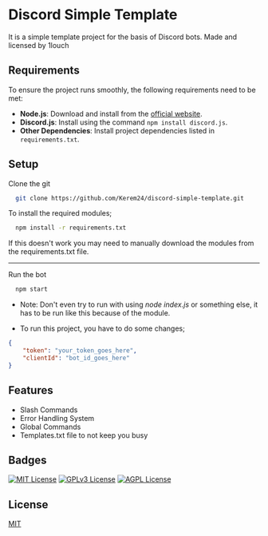 
# Discord Simple Template

It is a simple template project for the basis of Discord bots. Made and licensed by 1louch
## Requirements

To ensure the project runs smoothly, the following requirements need to be met:

- **Node.js**: Download and install from the [official website](https://nodejs.org/).
- **Discord.js**: Install using the command `npm install discord.js`.
- **Other Dependencies**: Install project dependencies listed in `requirements.txt`.



  
## Setup
Clone the git
```bash
  git clone https://github.com/Kerem24/discord-simple-template.git
```


To install the required modules;
```bash
  npm install -r requirements.txt
```
If this doesn't work you may need to manually download the modules from the requirements.txt file.


--------------
Run the bot
```bash
  npm start
```
* Note: Don't even try to run with using _node index.js_ or something else, it has to be run like this because of the module.

  


- To run this project, you have to do some changes;
```json
{
    "token": "your_token_goes_here",
    "clientId": "bot_id_goes_here"
}
```
## Features

- Slash Commands
- Error Handling System
- Global Commands
- Templates.txt file to not keep you busy


  
## Badges

[![MIT License](https://img.shields.io/badge/License-MIT-green.svg)](https://choosealicense.com/licenses/mit/)
[![GPLv3 License](https://img.shields.io/badge/License-GPL%20v3-yellow.svg)](https://opensource.org/licenses/)
[![AGPL License](https://img.shields.io/badge/license-AGPL-blue.svg)](http://www.gnu.org/licenses/agpl-3.0)

  
## License

[MIT](https://choosealicense.com/licenses/mit/)

  
